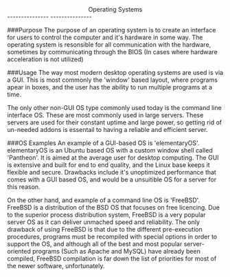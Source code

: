 <center>Operating Systems</center>
---------------
---------------

###Purpose
The purpose of an operating system is to create an interface for users to control the computer and it's hardware in some way. The operating system is resonsible for all communication with the hardware, sometimes by communicating through the BIOS (In cases where hardware acceleration is not utilized)

###Usage
The way most modern desktop operating systems are used is via a GUI. This is most commonly the 'window' based layout, where programs apear in boxes, and the user has the ability to run multiple programs at a time. 

The only other non-GUI OS type commonly used today is the command line interface OS. These are most commonly used in large servers. These servers are used for their constant uptime and large power, so getting rid of un-needed addons is essentail to having a reliable and efficient server.

###OS Examples
An example of a GUI-based OS is 'elementaryOS'. elementaryOS is an Ubuntu based OS with a custom window shell called 'Pantheon'. It is aimed at the average user for desktop computing. The GUI is extensive and built for end to end quality, and the Linux base keeps it flexible and secure. Drawbacks include it's unoptimized performance that comes with a GUI based OS, and would be a unsuitible OS for a server for this reason.

On the other hand, and example of a command line OS is 'FreeBSD'. FreeBSD is a distribution of the BSD OS that focuses on free licencing. Due to the superior process distribution system, FreeBSD is a very popular server OS as it can deliver unmached speed and reliability. The only drawback of using FreeBSD is that due to the different pre-execution procedures, programs must be recompiled with special options in order to support the OS, and although all of the best and most popular server-oriented programs (Such as Apache and MySQL) have already been compiled, FreeBSD compilation is far down the list of priorities for most of the newer software, unfortunately.
